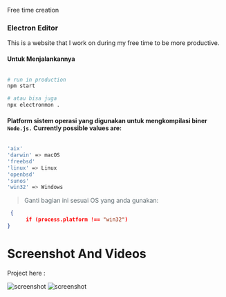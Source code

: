 Free time creation

### Electron Editor
This is a website that I work on during my free time to be more productive.



#### Untuk Menjalankannya

```bash

# run in production
npm start

# atau bisa juga
npx electronmon .
```


#### Platform sistem operasi yang digunakan untuk mengkompilasi biner `Node.js.` Currently possible values are:

```bash

'aix'
'darwin' => macOS
'freebsd'
'linux' => Linux
'openbsd'
'sunos'
'win32' => Windows

```


> <span style="color: #606c71">Ganti bagian ini sesuai OS yang anda gunakan:</span>

```json
 {
      if (process.platform !== "win32") 
}
```

# Screenshot And Videos
Project here :

![screenshot]()
![screenshot]()

